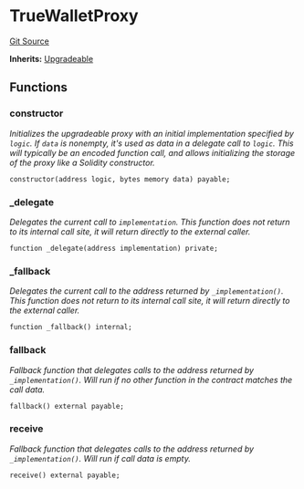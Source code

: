 # TrueWalletProxy
[Git Source](https://github.com/TrueWallet/contracts/blob/43e94f0622a36448f24323cfe74a0e2604784f80/src/wallet/TrueWalletProxy.sol)

**Inherits:**
[Upgradeable](/src/utils/Upgradeable.sol/abstract.Upgradeable.md)


## Functions
### constructor

*Initializes the upgradeable proxy with an initial implementation specified by `logic`.
If `data` is nonempty, it's used as data in a delegate call to `logic`. This will typically be an encoded
function call, and allows initializing the storage of the proxy like a Solidity constructor.*


```solidity
constructor(address logic, bytes memory data) payable;
```

### _delegate

*Delegates the current call to `implementation`.
This function does not return to its internal call site, it will return directly to the external caller.*


```solidity
function _delegate(address implementation) private;
```

### _fallback

*Delegates the current call to the address returned by `_implementation()`.
This function does not return to its internal call site, it will return directly to the external caller.*


```solidity
function _fallback() internal;
```

### fallback

*Fallback function that delegates calls to the address returned by `_implementation()`. Will run if no other
function in the contract matches the call data.*


```solidity
fallback() external payable;
```

### receive

*Fallback function that delegates calls to the address returned by `_implementation()`. Will run if call data
is empty.*


```solidity
receive() external payable;
```

